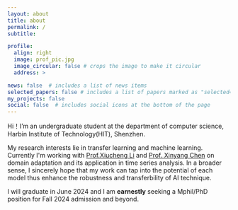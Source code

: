 ```yaml
---
layout: about
title: about
permalink: /
subtitle: 

profile:
  align: right
  image: prof_pic.jpg
  image_circular: false # crops the image to make it circular
  address: >

news: false  # includes a list of news items
selected_papers: false # includes a list of papers marked as "selected={true}"
my_projects: false
social: false  # includes social icons at the bottom of the page
---
```


Hi！I’m an undergraduate student at the department of computer science, Harbin Institute of Technology(HIT), Shenzhen. 

My research interests lie in transfer learning and machine learning. Currently I'm working with [Prof.Xiucheng Li](https://xiucheng.org/contact.html) and [Prof. Xinyang Chen](https://chenxinyang123.github.io/) on domain adaptation and its application in time series analysis. In a broader sense, I sincerely hope that my work can tap into the potential of each model thus enhance the robustness and transferbility of AI technique.

I will graduate in June 2024 and I am **earnestly** seeking a Mphil/PhD position for Fall 2024 admission and beyond.
